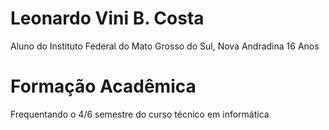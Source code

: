 # Leonardo Vini B. Costa
 
Aluno do Instituto Federal do Mato Grosso do Sul, Nova Andradina
16 Anos

# Formação Acadêmica

Frequentando o 4/6 semestre do curso técnico em informática
